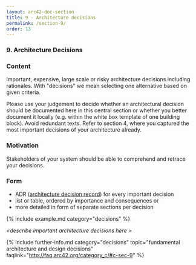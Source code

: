 ```yaml
---
layout: arc42-doc-section
title: 9 - Architecture decisions
permalink: /section-9/
order: 13
---
```


### 9. Architecture Decisions

<div class="arc42-help" markdown="1">


### Content
Important, expensive, large scale or risky architecture decisions including rationales. With "decisions" we mean selecting one alternative based on given criteria.

Please use your judgement to decide whether an architectural decision should be documented here in this central section or whether you better document it locally (e.g. within the white box template of one building block). Avoid redundant texts. Refer to section 4, where you captured the most important decisions of your architecture already.

### Motivation
Stakeholders of your system should be able to comprehend and retrace your decisions.

### Form

* ADR ([architecture decision record](http://thinkrelevance.com/blog/2011/11/15/documenting-architecture-decisions)) for every important decision
* list or table, ordered by importance and consequences or
* more detailed in form of separate sections per decision

<!-- collect all examples that are releated to this section of arc42 -->
{% include example.md category="decisions" %}

</div>

_&lt;describe important architecture decisions here >_


{% include further-info.md
   category="decisions"
   topic="fundamental architecture and design decisions"
   faqlink="http://faq.arc42.org/category_c/#c-sec-9" %}
